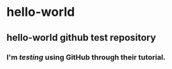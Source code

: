 # hello-world
## hello-world github test repository
### I'm ***testing*** using GitHub through their tutorial.
